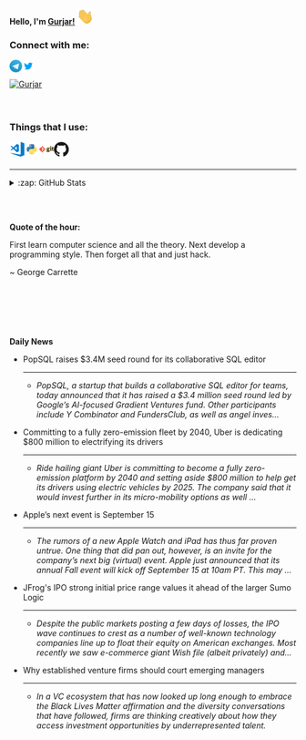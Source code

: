 #### Hello, I'm [Gurjar!](https://GurjarKing.github.io) <img src="https://raw.githubusercontent.com/ABSphreak/ABSphreak/master/gifs/Hi.gif" width="30px"></h2>


### Connect with me:

[<img align="left" alt="Gurjar | Telegram" width="22px" src="https://raw.githubusercontent.com/github/explore/80688e429a7d4ef2fca1e82350fe8e3517d3494d/topics/telegram/telegram.png" />][Telegram]
[<img align="left" alt="Gurjar | Twitter" width="22px" src="https://raw.githubusercontent.com/github/explore/80688e429a7d4ef2fca1e82350fe8e3517d3494d/topics/twitter/twitter.png" />][Twitter]
<br >
<br >
<a href="https://github.com/GurjarKing"><img src="https://komarev.com/ghpvc/?username=GurjarKing" alt="Gurjar" /></a> <br />
<br />
<br />
<!-- <br >

![](https://visitor-badge.glitch.me/badge?page_id=GurjarKing)

<br /> -->

### Things that I use:

[<img align="left" alt="Visual Studio Code" width="26px" src="https://raw.githubusercontent.com/github/explore/80688e429a7d4ef2fca1e82350fe8e3517d3494d/topics/visual-studio-code/visual-studio-code.png" />][VSCode]
[<img align="left" alt="Python" width="26px" src="https://raw.githubusercontent.com/github/explore/80688e429a7d4ef2fca1e82350fe8e3517d3494d/topics/python/python.png" />][Python]
[<img align="left" alt="Git" width="26px" src="https://raw.githubusercontent.com/github/explore/80688e429a7d4ef2fca1e82350fe8e3517d3494d/topics/git/git.png" />][Git]
[<img align="left" alt="GitHub" width="26px" src="https://raw.githubusercontent.com/github/explore/78df643247d429f6cc873026c0622819ad797942/topics/github/github.png" />][Github]

<br />
<br />

---
<details>
  <summary>:zap: GitHub Stats</summary>

<img align="left" alt="Gurjar's Github Stats" src="https://github-readme-stats.vercel.app/api?username=GurjarKing&show_icons=true&hide_border=true&count_private=true&include_all_commit=true&theme=algolia" />

</details>

<!-- ### 🔔 My latest tweet
<a href="https://twitter.com/Gurjar_King43" target="_blank">
	<img src="https://github.com/GurjarKing/GurjarKing/raw/master/tweet.png" width="70%" align="center" alt="Click to view on Twitter" title="My latest tweet, as an image"/>
</a> -->
<br>

<pre>

</pre>

**Quote of the hour:**

First learn computer science and all the theory. Next develop a programming style. Then forget all that and just hack.

~ George Carrette
<pre>

</pre>
<br>
<pre>


</pre>
<strong>Daily News</strong>
  
  - PopSQL raises $3.4M seed round for its collaborative SQL editor
     <hr/>
     
      - *PopSQL, a startup that builds a collaborative SQL editor for teams, today announced that it has raised a $3.4 million seed round led by Google’s AI-focused Gradient Ventures fund. Other participants include Y Combinator and FundersClub, as well as angel inves…*
     
  - Committing to a fully zero-emission fleet by 2040, Uber is dedicating $800 million to electrifying its drivers
      <hr/>
      
      - *Ride hailing giant Uber is committing to become a fully zero-emission platform by 2040 and setting aside $800 million to help get its drivers using electric vehicles by 2025. The company said that it would invest further in its micro-mobility options as well …*
      
  - Apple’s next event is September 15
      <hr/>
      
      - *The rumors of a new Apple Watch and iPad has thus far proven untrue. One thing that did pan out, however, is an invite for the company’s next big (virtual) event. Apple just announced that its annual Fall event will kick off September 15 at 10am PT. This may …*
      
  - JFrog's IPO strong initial price range values it ahead of the larger Sumo Logic
      <hr/>
      
      - *Despite the public markets posting a few days of losses, the IPO wave continues to crest as a number of well-known technology companies line up to float their equity on American exchanges. Most recently we saw e-commerce giant Wish file (albeit privately) and…*
       
  - Why established venture firms should court emerging managers
      <hr/>
       
       - *In a VC ecosystem that has now looked up long enough to embrace the Black Lives Matter affirmation and the diversity conversations that have followed, firms are thinking creatively about how they access investment opportunities by underrepresented talent.*
      

<br />

[VSCode]: https://code.visualstudio.com/
[Python]: https://www.python.org/
[Git]: https://git-scm.com/
[Github]: https://github.com/
[Telegram]: https://t.me/Gurjar_King/
[Twitter]: https://twitter.com/Gurjar_King43/
